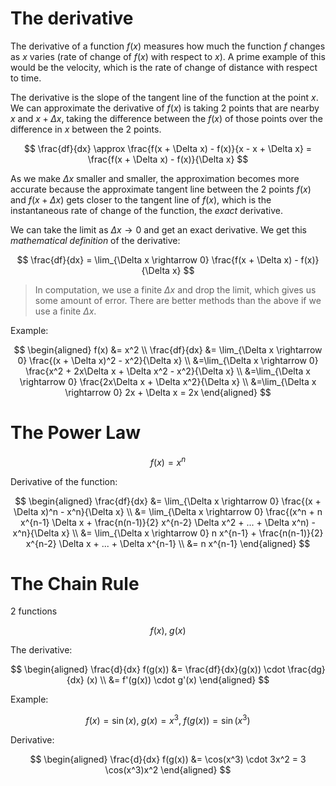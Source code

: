 # The derivative

The derivative of a function $f(x)$ measures how much the function $f$ changes as $x$ varies (rate of change of $f(x)$ with respect to $x$). A prime example of this would be the velocity, which is the rate of change of distance with respect to time.

The derivative is the slope of the tangent line of the function at the point $x$. We can approximate the derivative of $f(x)$ is taking 2 points that are nearby $x$ and $x+\Delta x$, taking the difference between the $f(x)$ of those points over the difference in $x$ between the 2 points.

$$
\frac{df}{dx} \approx \frac{f(x + \Delta x) - f(x)}{x - x + \Delta x} = \frac{f(x + \Delta x) - f(x)}{\Delta x} 
$$

As we make $\Delta x$ smaller and smaller, the approximation becomes more accurate because the approximate tangent line between the 2 points $f(x)$ and $f(x + \Delta x)$ gets closer to the tangent line of $f(x)$, which is the instantaneous rate of change of the function, the *exact* derivative.

We can take the limit as $\Delta x \rightarrow 0$ and get an exact derivative. We get this *mathematical definition* of the derivative:

$$
\frac{df}{dx} = \lim_{\Delta x \rightarrow 0} \frac{f(x + \Delta x) - f(x)}{\Delta x} 
$$

> In computation, we use a finite $\Delta x$ and drop the limit, which gives us some amount of error. There are better methods than the above if we use a finite $\Delta x$.

Example:

$$
\begin{aligned}
f(x) &= x^2
\\
\frac{df}{dx} &= \lim_{\Delta x \rightarrow 0} \frac{(x + \Delta x)^2 - x^2}{\Delta x}
\\
&=\lim_{\Delta x \rightarrow 0} \frac{x^2 + 2x\Delta x + \Delta x^2 - x^2}{\Delta x}
\\
&=\lim_{\Delta x \rightarrow 0} \frac{2x\Delta x + \Delta x^2}{\Delta x}
\\
&=\lim_{\Delta x \rightarrow 0} 2x + \Delta x = 2x
\end{aligned}
$$

# The Power Law

$$
f(x) = x^n
$$

Derivative of the function:

$$
\begin{aligned}
\frac{df}{dx} &= \lim_{\Delta x \rightarrow 0} \frac{(x + \Delta x)^n - x^n}{\Delta x}
\\
&= \lim_{\Delta x \rightarrow 0} \frac{(x^n + n x^{n-1} \Delta x + \frac{n(n-1)}{2} x^{n-2} \Delta x^2 + ... + \Delta x^n) - x^n}{\Delta x}
\\
&= \lim_{\Delta x \rightarrow 0} n x^{n-1} + \frac{n(n-1)}{2} x^{n-2} \Delta x + ... + \Delta x^{n-1}
\\
&= n x^{n-1}
\end{aligned}
$$

# The Chain Rule

2 functions

$$
f(x), \; g(x)
$$

The derivative:

$$
\begin{aligned}
\frac{d}{dx} f(g(x)) &= \frac{df}{dx}(g(x)) \cdot \frac{dg}{dx} (x)
\\
&= f'(g(x)) \cdot g'(x)
\end{aligned}
$$

Example:

$$
f(x) = \sin(x), \; g(x) = x^3, \; f(g(x)) = \sin(x^3)
$$

Derivative:

$$
\begin{aligned}
\frac{d}{dx} f(g(x)) &= \cos(x^3) \cdot 3x^2 = 3 \cos(x^3)x^2
\end{aligned}
$$